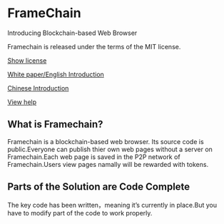 # FrameChain
Introducing Blockchain-based Web Browser

Framechain is released under the terms of the MIT license.

[Show license](https://github.com/hupiyingwu/FrameChain/blob/master/LICENSE)

[White paper/English Introduction](https://github.com/hupiyingwu/FrameChain/blob/master/WhitePaper.pdf)

[Chinese Introduction](https://github.com/hupiyingwu/FrameChain/blob/master/Chinese.md)

[View help](https://github.com/hupiyingwu/FrameChain/blob/master/help.md)

## What is Framechain?

Framechain is a blockchain-based web browser. Its source code is public.Everyone can publish thier own web pages without a server on Framechain.Each web page is saved in the P2P network of Framechain.Users view pages namally will be rewarded with tokens. 

## Parts of the Solution are Code Complete

The key code has been written，meaning it’s currently in place.But you have to modify part of the code to work properly.
